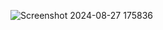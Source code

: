 ![Screenshot 2024-08-27 175836](https://github.com/user-attachments/assets/ec5438f4-9177-493d-ae3c-94e523e63e8b)
